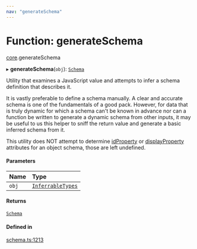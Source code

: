 ```yaml
---
nav: "generateSchema"
---
```

# Function: generateSchema

[core](../modules/core.md).generateSchema

▸ **generateSchema**(`obj`): [`Schema`](../types/core.Schema.md)

Utility that examines a JavaScript value and attempts to infer a schema definition
that describes it.

It is vastly preferable to define a schema manually. A clear and accurate schema is one of the
fundamentals of a good pack. However, for data that is truly dynamic for which a schema can't
be known in advance nor can a function be written to generate a dynamic schema from other
inputs, it may be useful to us this helper to sniff the return value and generate a basic
inferred schema from it.

This utility does NOT attempt to determine [idProperty](../interfaces/core.ObjectSchemaDefinition.md#idproperty) or
[displayProperty](../interfaces/core.ObjectSchemaDefinition.md#displayproperty) attributes for
an object schema, those are left undefined.

#### Parameters

| Name | Type |
| :------ | :------ |
| `obj` | [`InferrableTypes`](../types/core.InferrableTypes.md) |

#### Returns

[`Schema`](../types/core.Schema.md)

#### Defined in

[schema.ts:1213](https://github.com/coda/packs-sdk/blob/main/schema.ts#L1213)
